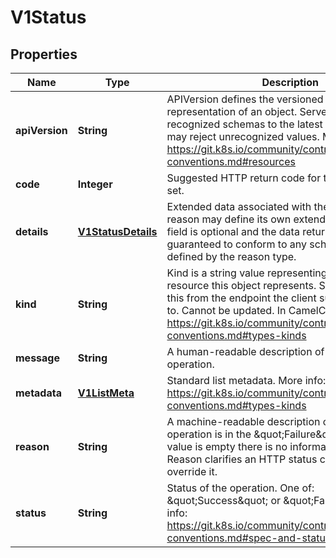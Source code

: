
# V1Status

## Properties
Name | Type | Description | Notes
------------ | ------------- | ------------- | -------------
**apiVersion** | **String** | APIVersion defines the versioned schema of this representation of an object. Servers should convert recognized schemas to the latest internal value, and may reject unrecognized values. More info: https://git.k8s.io/community/contributors/devel/api-conventions.md#resources |  [optional]
**code** | **Integer** | Suggested HTTP return code for this status, 0 if not set. |  [optional]
**details** | [**V1StatusDetails**](V1StatusDetails.md) | Extended data associated with the reason.  Each reason may define its own extended details. This field is optional and the data returned is not guaranteed to conform to any schema except that defined by the reason type. |  [optional]
**kind** | **String** | Kind is a string value representing the REST resource this object represents. Servers may infer this from the endpoint the client submits requests to. Cannot be updated. In CamelCase. More info: https://git.k8s.io/community/contributors/devel/api-conventions.md#types-kinds |  [optional]
**message** | **String** | A human-readable description of the status of this operation. |  [optional]
**metadata** | [**V1ListMeta**](V1ListMeta.md) | Standard list metadata. More info: https://git.k8s.io/community/contributors/devel/api-conventions.md#types-kinds |  [optional]
**reason** | **String** | A machine-readable description of why this operation is in the \&quot;Failure\&quot; status. If this value is empty there is no information available. A Reason clarifies an HTTP status code but does not override it. |  [optional]
**status** | **String** | Status of the operation. One of: \&quot;Success\&quot; or \&quot;Failure\&quot;. More info: https://git.k8s.io/community/contributors/devel/api-conventions.md#spec-and-status |  [optional]



